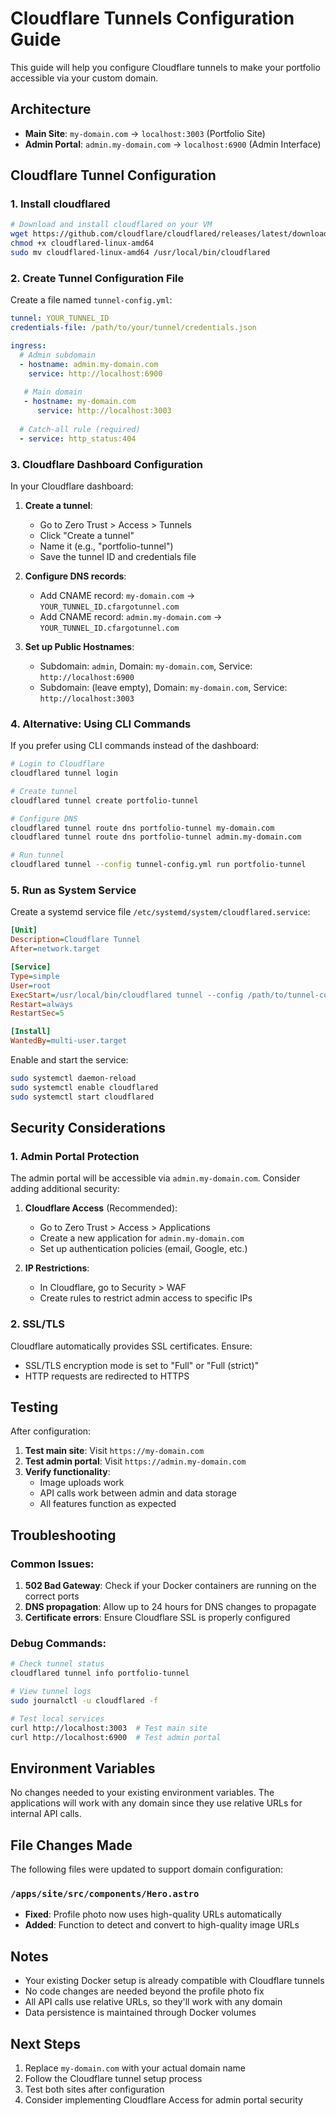 # Cloudflare Tunnels Configuration Guide

This guide will help you configure Cloudflare tunnels to make your portfolio accessible via your custom domain.

## Architecture

- **Main Site**: `my-domain.com` → `localhost:3003` (Portfolio Site)
- **Admin Portal**: `admin.my-domain.com` → `localhost:6900` (Admin Interface)

## Cloudflare Tunnel Configuration

### 1. Install cloudflared

```bash
# Download and install cloudflared on your VM
wget https://github.com/cloudflare/cloudflared/releases/latest/download/cloudflared-linux-amd64
chmod +x cloudflared-linux-amd64
sudo mv cloudflared-linux-amd64 /usr/local/bin/cloudflared
```

### 2. Create Tunnel Configuration File

Create a file named `tunnel-config.yml`:

```yaml
tunnel: YOUR_TUNNEL_ID
credentials-file: /path/to/your/tunnel/credentials.json

ingress:
  # Admin subdomain
  - hostname: admin.my-domain.com
    service: http://localhost:6900
    
   # Main domain
   - hostname: my-domain.com
      service: http://localhost:3003
    
  # Catch-all rule (required)
  - service: http_status:404
```

### 3. Cloudflare Dashboard Configuration

In your Cloudflare dashboard:

1. **Create a tunnel**:
   - Go to Zero Trust > Access > Tunnels
   - Click "Create a tunnel"
   - Name it (e.g., "portfolio-tunnel")
   - Save the tunnel ID and credentials file

2. **Configure DNS records**:
   - Add CNAME record: `my-domain.com` → `YOUR_TUNNEL_ID.cfargotunnel.com`
   - Add CNAME record: `admin.my-domain.com` → `YOUR_TUNNEL_ID.cfargotunnel.com`

3. **Set up Public Hostnames**:
   - Subdomain: `admin`, Domain: `my-domain.com`, Service: `http://localhost:6900`
   - Subdomain: (leave empty), Domain: `my-domain.com`, Service: `http://localhost:3003`

### 4. Alternative: Using CLI Commands

If you prefer using CLI commands instead of the dashboard:

```bash
# Login to Cloudflare
cloudflared tunnel login

# Create tunnel
cloudflared tunnel create portfolio-tunnel

# Configure DNS
cloudflared tunnel route dns portfolio-tunnel my-domain.com
cloudflared tunnel route dns portfolio-tunnel admin.my-domain.com

# Run tunnel
cloudflared tunnel --config tunnel-config.yml run portfolio-tunnel
```

### 5. Run as System Service

Create a systemd service file `/etc/systemd/system/cloudflared.service`:

```ini
[Unit]
Description=Cloudflare Tunnel
After=network.target

[Service]
Type=simple
User=root
ExecStart=/usr/local/bin/cloudflared tunnel --config /path/to/tunnel-config.yml run portfolio-tunnel
Restart=always
RestartSec=5

[Install]
WantedBy=multi-user.target
```

Enable and start the service:

```bash
sudo systemctl daemon-reload
sudo systemctl enable cloudflared
sudo systemctl start cloudflared
```

## Security Considerations

### 1. Admin Portal Protection

The admin portal will be accessible via `admin.my-domain.com`. Consider adding additional security:

1. **Cloudflare Access** (Recommended):
   - Go to Zero Trust > Access > Applications
   - Create a new application for `admin.my-domain.com`
   - Set up authentication policies (email, Google, etc.)

2. **IP Restrictions**:
   - In Cloudflare, go to Security > WAF
   - Create rules to restrict admin access to specific IPs

### 2. SSL/TLS

Cloudflare automatically provides SSL certificates. Ensure:
- SSL/TLS encryption mode is set to "Full" or "Full (strict)"
- HTTP requests are redirected to HTTPS

## Testing

After configuration:

1. **Test main site**: Visit `https://my-domain.com`
2. **Test admin portal**: Visit `https://admin.my-domain.com`
3. **Verify functionality**: 
   - Image uploads work
   - API calls work between admin and data storage
   - All features function as expected

## Troubleshooting

### Common Issues:

1. **502 Bad Gateway**: Check if your Docker containers are running on the correct ports
2. **DNS propagation**: Allow up to 24 hours for DNS changes to propagate
3. **Certificate errors**: Ensure Cloudflare SSL is properly configured

### Debug Commands:

```bash
# Check tunnel status
cloudflared tunnel info portfolio-tunnel

# View tunnel logs
sudo journalctl -u cloudflared -f

# Test local services
curl http://localhost:3003  # Test main site
curl http://localhost:6900  # Test admin portal
```

## Environment Variables

No changes needed to your existing environment variables. The applications will work with any domain since they use relative URLs for internal API calls.

## File Changes Made

The following files were updated to support domain configuration:

### `/apps/site/src/components/Hero.astro`
- **Fixed**: Profile photo now uses high-quality URLs automatically
- **Added**: Function to detect and convert to high-quality image URLs

## Notes

- Your existing Docker setup is already compatible with Cloudflare tunnels
- No code changes are needed beyond the profile photo fix
- All API calls use relative URLs, so they'll work with any domain
- Data persistence is maintained through Docker volumes

## Next Steps

1. Replace `my-domain.com` with your actual domain name
2. Follow the Cloudflare tunnel setup process
3. Test both sites after configuration
4. Consider implementing Cloudflare Access for admin portal security